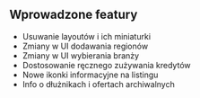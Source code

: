 ##  Wprowadzone featury

* Usuwanie layoutów i ich miniaturki
* Zmiany w UI dodawania regionów
* Zmiany w UI wybierania branży
* Dostosowanie ręcznego zużywania kredytów
* Nowe ikonki informacyjne na listingu
* Info o dłużnikach i ofertach archiwalnych